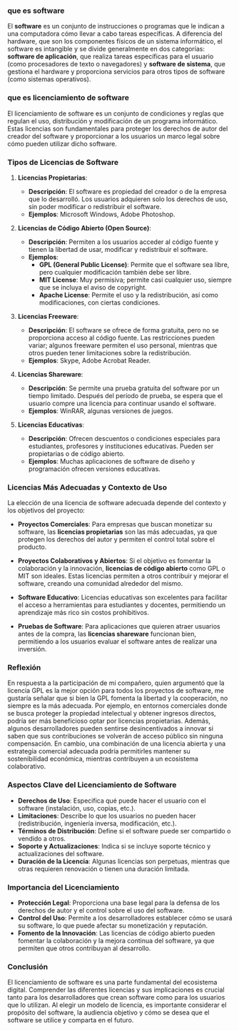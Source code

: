 ### que es software
El **software** es un conjunto de instrucciones o programas que le indican a una computadora cómo llevar a cabo tareas específicas. A diferencia del hardware, que son los componentes físicos de un sistema informático, el software es intangible y se divide generalmente en dos categorías: **software de aplicación**, que realiza tareas específicas para el usuario (como procesadores de texto o navegadores) y **software de sistema**, que gestiona el hardware y proporciona servicios para otros tipos de software (como sistemas operativos).
### que es licenciamiento de software
El licenciamiento de software es un conjunto de condiciones y reglas que regulan el uso, distribución y modificación de un programa informático. Estas licencias son fundamentales para proteger los derechos de autor del creador del software y proporcionar a los usuarios un marco legal sobre cómo pueden utilizar dicho software.

### Tipos de Licencias de Software

1. **Licencias Propietarias**:
   - **Descripción**: El software es propiedad del creador o de la empresa que lo desarrolló. Los usuarios adquieren solo los derechos de uso, sin poder modificar o redistribuir el software.
   - **Ejemplos**: Microsoft Windows, Adobe Photoshop.

2. **Licencias de Código Abierto (Open Source)**:
   - **Descripción**: Permiten a los usuarios acceder al código fuente y tienen la libertad de usar, modificar y redistribuir el software.
   - **Ejemplos**: 
     - **GPL (General Public License)**: Permite que el software sea libre, pero cualquier modificación también debe ser libre.
     - **MIT License**: Muy permisiva; permite casi cualquier uso, siempre que se incluya el aviso de copyright.
     - **Apache License**: Permite el uso y la redistribución, así como modificaciones, con ciertas condiciones.

3. **Licencias Freeware**:
   - **Descripción**: El software se ofrece de forma gratuita, pero no se proporciona acceso al código fuente. Las restricciones pueden variar; algunos freeware permiten el uso personal, mientras que otros pueden tener limitaciones sobre la redistribución.
   - **Ejemplos**: Skype, Adobe Acrobat Reader.

4. **Licencias Shareware**:
   - **Descripción**: Se permite una prueba gratuita del software por un tiempo limitado. Después del período de prueba, se espera que el usuario compre una licencia para continuar usando el software.
   - **Ejemplos**: WinRAR, algunas versiones de juegos.

5. **Licencias Educativas**:
   - **Descripción**: Ofrecen descuentos o condiciones especiales para estudiantes, profesores y instituciones educativas. Pueden ser propietarias o de código abierto.
   - **Ejemplos**: Muchas aplicaciones de software de diseño y programación ofrecen versiones educativas.
### Licencias Más Adecuadas y Contexto de Uso

La elección de una licencia de software adecuada depende del contexto y los objetivos del proyecto:

- **Proyectos Comerciales**: Para empresas que buscan monetizar su software, las **licencias propietarias** son las más adecuadas, ya que protegen los derechos del autor y permiten el control total sobre el producto.
  
- **Proyectos Colaborativos y Abiertos**: Si el objetivo es fomentar la colaboración y la innovación, **licencias de código abierto** como GPL o MIT son ideales. Estas licencias permiten a otros contribuir y mejorar el software, creando una comunidad alrededor del mismo.

- **Software Educativo**: Licencias educativas son excelentes para facilitar el acceso a herramientas para estudiantes y docentes, permitiendo un aprendizaje más rico sin costos prohibitivos.

- **Pruebas de Software**: Para aplicaciones que quieren atraer usuarios antes de la compra, las **licencias shareware** funcionan bien, permitiendo a los usuarios evaluar el software antes de realizar una inversión.

### Reflexión 

En respuesta a la participación de mi compañero, quien argumentó que la licencia GPL es la mejor opción para todos los proyectos de software, me gustaría señalar que si bien la GPL fomenta la libertad y la cooperación, no siempre es la más adecuada. Por ejemplo, en entornos comerciales donde se busca proteger la propiedad intelectual y obtener ingresos directos, podría ser más beneficioso optar por licencias propietarias. Además, algunos desarrolladores pueden sentirse desincentivados a innovar si saben que sus contribuciones se volverán de acceso público sin ninguna compensación. En cambio, una combinación de una licencia abierta y una estrategia comercial adecuada podría permitirles mantener su sostenibilidad económica, mientras contribuyen a un ecosistema colaborativo.

### Aspectos Clave del Licenciamiento de Software

- **Derechos de Uso**: Especifica qué puede hacer el usuario con el software (instalación, uso, copias, etc.).
- **Limitaciones**: Describe lo que los usuarios no pueden hacer (redistribución, ingeniería inversa, modificación, etc.).
- **Términos de Distribución**: Define si el software puede ser compartido o vendido a otros.
- **Soporte y Actualizaciones**: Indica si se incluye soporte técnico y actualizaciones del software.
- **Duración de la Licencia**: Algunas licencias son perpetuas, mientras que otras requieren renovación o tienen una duración limitada.

### Importancia del Licenciamiento

- **Protección Legal**: Proporciona una base legal para la defensa de los derechos de autor y el control sobre el uso del software.
- **Control del Uso**: Permite a los desarrolladores establecer cómo se usará su software, lo que puede afectar su monetización y reputación.
- **Fomento de la Innovación**: Las licencias de código abierto pueden fomentar la colaboración y la mejora continua del software, ya que permiten que otros contribuyan al desarrollo.

### Conclusión

El licenciamiento de software es una parte fundamental del ecosistema digital. Comprender las diferentes licencias y sus implicaciones es crucial tanto para los desarrolladores que crean software como para los usuarios que lo utilizan. Al elegir un modelo de licencia, es importante considerar el propósito del software, la audiencia objetivo y cómo se desea que el software se utilice y comparta en el futuro.
